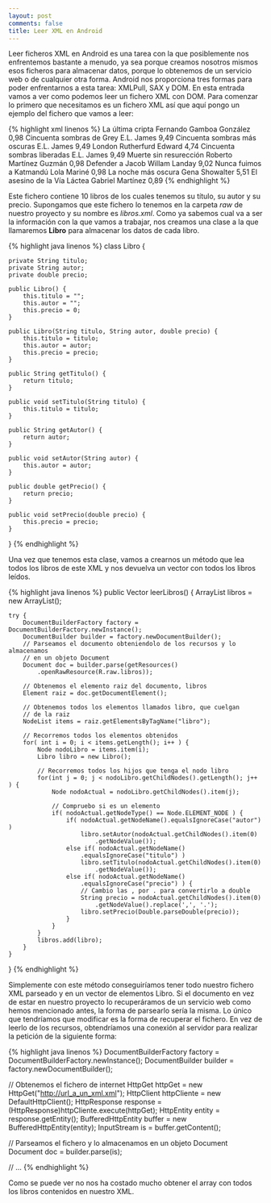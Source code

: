 ```yaml
---
layout: post
comments: false
title: Leer XML en Android
---
```


Leer ficheros XML en Android es una tarea con la que posiblemente nos enfrentemos bastante a menudo, ya sea porque creamos nosotros mismos esos ficheros para almacenar datos, porque lo obtenemos de un servicio web o de cualquier otra forma. Android nos proporciona tres formas para poder enfrentarnos a esta tarea: XMLPull, SAX y DOM. En esta entrada vamos a ver como podemos leer un fichero XML con DOM. Para comenzar lo primero que necesitamos es un fichero XML así que aquí pongo un ejemplo del fichero que vamos a leer:

{% highlight xml linenos %}
<libros>
    <libro>
        <titulo>La última cripta</titulo>
        <autor>Fernando Gamboa González</autor>
        <precio>0,98</precio>
    </libro>
    <libro>
        <titulo>Cincuenta sombras de Grey</titulo>
        <autor>E.L. James</autor>
        <precio>9,49</precio>
    </libro>
    <libro>
        <titulo>Cincuenta sombras más oscuras</titulo>
        <autor>E.L. James</autor>
        <precio>9,49</precio>
    </libro>
    <libro>
        <titulo>London</titulo>
        <autor>Rutherfurd Edward</autor>
        <precio>4,74</precio>
    </libro>
    <libro>
        <titulo>Cincuenta sombras liberadas</titulo>
        <autor>E.L. James</autor>
        <precio>9,49</precio>
    </libro>
    <libro>
        <titulo>Muerte sin resurección</titulo>
        <autor>Roberto Martínez Guzmán</autor>
        <precio>0,98</precio>
    </libro>
    <libro>
        <titulo>Defender a Jacob</titulo>
        <autor>Willam Landay</autor>
        <precio>9,02</precio>
    </libro>
    <libro>
        <titulo>Nunca fuimos a Katmandú</titulo>
        <autor>Lola Mariné</autor>
        <precio>0,98</precio>
    </libro>
    <libro>
        <titulo>La noche más oscura</titulo>
        <autor>Gena Showalter</autor>
        <precio>5,51</precio>
    </libro>
    <libro>
        <titulo>El asesino de la Vía Láctea</titulo>
        <autor>Gabriel Martínez</autor>
        <precio>0,89</precio>
    </libro>
</libros>
{% endhighlight %}

Este fichero contiene 10 libros de los cuales tenemos su título, su autor y su precio. Supongamos que este fichero lo tenemos en la carpeta *raw* de nuestro proyecto y su nombre es *libros.xml*. Como ya sabemos cual va a ser la información con la que vamos a trabajar, nos creamos una clase a la que llamaremos **Libro** para almacenar los datos de cada libro.

<!--more-->
   
{% highlight java linenos %}
class Libro {

    private String titulo;
    private String autor;
    private double precio;

    public Libro() {
        this.titulo = "";
        this.autor = "";
        this.precio = 0;
    }

    public Libro(String titulo, String autor, double precio) {
        this.titulo = titulo;
        this.autor = autor;
        this.precio = precio;
    }

    public String getTitulo() {
        return titulo;
    }
    
    public void setTitulo(String titulo) {
        this.titulo = titulo;
    }
    
    public String getAutor() {
        return autor;
    }
    
    public void setAutor(String autor) {
        this.autor = autor;
    }
    
    public double getPrecio() {
        return precio;
    }
    
    public void setPrecio(double precio) {
        this.precio = precio;
    }
}
{% endhighlight %}

Una vez que tenemos esta clase, vamos a crearnos un método que lea todos los libros de este XML y nos devuelva un vector con todos los libros leídos.

{% highlight java linenos %}
public Vector<Libro> leerLibros() {
    ArrayList<Libro> libros = new ArrayList<Libro>();

    try {
        DocumentBuilderFactory factory = DocumentBuilderFactory.newInstance();
        DocumentBuilder builder = factory.newDocumentBuilder();
        // Parseamos el documento obteniendolo de los recursos y lo almacenamos 
        // en un objeto Document
        Document doc = builder.parse(getResources()
            .openRawResource(R.raw.libros));
    
        // Obtenemos el elemento raiz del documento, libros 
        Element raiz = doc.getDocumentElement();
    
        // Obtenemos todos los elementos llamados libro, que cuelgan 
        // de la raiz
        NodeList items = raiz.getElementsByTagName("libro");
    
        // Recorremos todos los elementos obtenidos
        for( int i = 0; i < items.getLength(); i++ ) {
            Node nodoLibro = items.item(i);
            Libro libro = new Libro();

            // Recorremos todos los hijos que tenga el nodo libro
            for(int j = 0; j < nodoLibro.getChildNodes().getLength(); j++ ) {
                Node nodoActual = nodoLibro.getChildNodes().item(j);

                // Compruebo si es un elemento
                if( nodoActual.getNodeType() == Node.ELEMENT_NODE ) {
                    if( nodoActual.getNodeName().equalsIgnoreCase("autor") )
                        libro.setAutor(nodoActual.getChildNodes().item(0)
                            .getNodeValue());
                    else if( nodoActual.getNodeName()
                        .equalsIgnoreCase("titulo") )
                        libro.setTitulo(nodoActual.getChildNodes().item(0)
                            .getNodeValue());
                    else if( nodoActual.getNodeName()
                        .equalsIgnoreCase("precio") ) {
                        // Cambio las , por . para convertirlo a double
                        String precio = nodoActual.getChildNodes().item(0)
                            .getNodeValue().replace(',', '.');
                        libro.setPrecio(Double.parseDouble(precio));
                    }
                }
            }
            libros.add(libro);
        }
    }
}
{% endhighlight %}

Simplemente con este método conseguiríamos tener todo nuestro fichero XML parseado y en un vector de elementos Libro. Si el documento en vez de estar en nuestro proyecto lo recuperáramos de un servicio web como hemos mencionado antes, la forma de parsearlo sería la misma. Lo único que tendríamos que modificar es la forma de recuperar el fichero. En vez de leerlo de los recursos, obtendríamos una conexión al servidor para realizar la petición de la siguiente forma:

{% highlight java linenos %}
DocumentBuilderFactory factory = DocumentBuilderFactory.newInstance();
DocumentBuilder builder = factory.newDocumentBuilder();

// Obtenemos el fichero de internet
HttpGet httpGet = new HttpGet("http://url_a_un_xml.xml");
HttpClient httpCliente = new DefaultHttpClient();
HttpResponse response = (HttpResponse)httpCliente.execute(httpGet);
HttpEntity entity = response.getEntity();
BufferedHttpEntity buffer = new BufferedHttpEntity(entity);
InputStream is = buffer.getContent();

// Parseamos el fichero y lo almacenamos en un objeto Document
Document doc = builder.parse(is);

// ...
{% endhighlight %}

Como se puede ver no nos ha costado mucho obtener el array con todos los libros contenidos en nuestro XML.